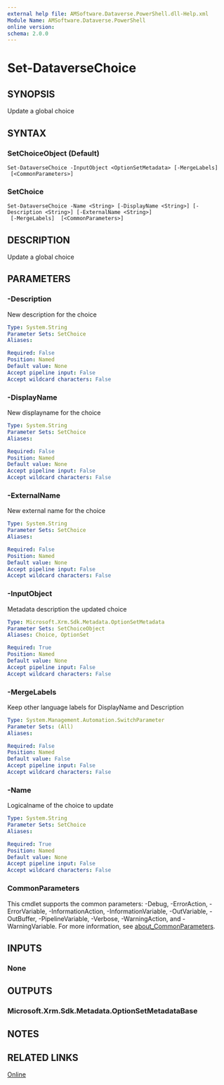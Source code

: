 ```yaml
---
external help file: AMSoftware.Dataverse.PowerShell.dll-Help.xml
Module Name: AMSoftware.Dataverse.PowerShell
online version:
schema: 2.0.0
---
```


# Set-DataverseChoice

## SYNOPSIS
Update a global choice

## SYNTAX

### SetChoiceObject (Default)
```
Set-DataverseChoice -InputObject <OptionSetMetadata> [-MergeLabels] 
 [<CommonParameters>]
```

### SetChoice
```
Set-DataverseChoice -Name <String> [-DisplayName <String>] [-Description <String>] [-ExternalName <String>]
 [-MergeLabels]  [<CommonParameters>]
```

## DESCRIPTION
Update a global choice

## PARAMETERS

### -Description
New description for the choice

```yaml
Type: System.String
Parameter Sets: SetChoice
Aliases:

Required: False
Position: Named
Default value: None
Accept pipeline input: False
Accept wildcard characters: False
```

### -DisplayName
New displayname for the choice

```yaml
Type: System.String
Parameter Sets: SetChoice
Aliases:

Required: False
Position: Named
Default value: None
Accept pipeline input: False
Accept wildcard characters: False
```

### -ExternalName
New external name for the choice

```yaml
Type: System.String
Parameter Sets: SetChoice
Aliases:

Required: False
Position: Named
Default value: None
Accept pipeline input: False
Accept wildcard characters: False
```

### -InputObject
Metadata description the updated choice

```yaml
Type: Microsoft.Xrm.Sdk.Metadata.OptionSetMetadata
Parameter Sets: SetChoiceObject
Aliases: Choice, OptionSet

Required: True
Position: Named
Default value: None
Accept pipeline input: False
Accept wildcard characters: False
```

### -MergeLabels
Keep other language labels for DisplayName and Description

```yaml
Type: System.Management.Automation.SwitchParameter
Parameter Sets: (All)
Aliases:

Required: False
Position: Named
Default value: False
Accept pipeline input: False
Accept wildcard characters: False
```

### -Name
Logicalname of the choice to update

```yaml
Type: System.String
Parameter Sets: SetChoice
Aliases:

Required: True
Position: Named
Default value: None
Accept pipeline input: False
Accept wildcard characters: False
```

### CommonParameters
This cmdlet supports the common parameters: -Debug, -ErrorAction, -ErrorVariable, -InformationAction, -InformationVariable, -OutVariable, -OutBuffer, -PipelineVariable, -Verbose, -WarningAction, and -WarningVariable. For more information, see [about_CommonParameters](http://go.microsoft.com/fwlink/?LinkID=113216).

## INPUTS

### None
## OUTPUTS

### Microsoft.Xrm.Sdk.Metadata.OptionSetMetadataBase
## NOTES

## RELATED LINKS

[Online](https://github.com/AMSoftwareNL/DataversePowershell/blob/main/docs/Set-DataverseChoice.md)
